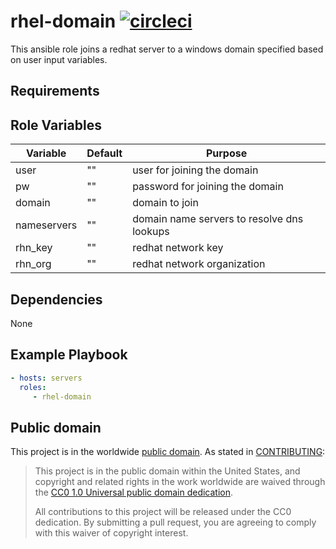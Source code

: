 rhel-domain [![circleci](https://circleci.com/gh/GSA/ansible-rhel-domain.svg?style=svg)](https://circleci.com/gh/GSA/ansible-rhel-domain)
=========

This ansible role joins a redhat server to a windows domain specified based on user input variables.

Requirements
------------

Role Variables
--------------

| Variable | Default | Purpose |
| ------ | ------ | ------ |
| user | "" | user for joining the domain |
| pw | "" | password for joining the domain |
| domain | "" | domain to join |
| nameservers | "" | domain name servers to resolve dns lookups |
| rhn_key | "" | redhat network key |
| rhn_org | "" | redhat network organization |


Dependencies
------------

None

Example Playbook
----------------

```yaml
- hosts: servers
  roles:
     - rhel-domain
```

Public domain
-------------

This project is in the worldwide [public domain](LICENSE.md). As stated in [CONTRIBUTING](CONTRIBUTING.md):

> This project is in the public domain within the United States, and copyright and related rights in the work worldwide are waived through the [CC0 1.0 Universal public domain dedication](https://creativecommons.org/publicdomain/zero/1.0/).
>
> All contributions to this project will be released under the CC0 dedication. By submitting a pull request, you are agreeing to comply with this waiver of copyright interest.
